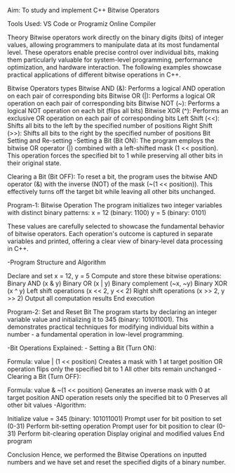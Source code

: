 Aim: To study and implement C++ Bitwise Operators

Tools Used: VS Code or Programiz Online Compiler

Theory
Bitwise operators work directly on the binary digits (bits) of integer values, allowing programmers to manipulate data at its most fundamental level. These operators enable precise control over individual bits, making them particularly valuable for system-level programming, performance optimization, and hardware interaction. The following examples showcase practical applications of different bitwise operations in C++.

Bitwise Operators types
Bitwise AND (&): Performs a logical AND operation on each pair of corresponding bits
Bitwise OR (|): Performs a logical OR operation on each pair of corresponding bits
Bitwise NOT (~): Performs a logical NOT operation on each bit (flips all bits)
Bitwise XOR (^): Performs an exclusive OR operation on each pair of corresponding bits
Left Shift (<<): Shifts all bits to the left by the specified number of positions
Right Shift (>>): Shifts all bits to the right by the specified number of positions
Bit Setting and Re-setting
-Setting a Bit (Bit ON): The program employs the bitwise OR operator (|) combined with a left-shifted mask (1 << position). This operation forces the specified bit to 1 while preserving all other bits in their original state.

Clearing a Bit (Bit OFF): To reset a bit, the program uses the bitwise AND operator (&) with the inverse (NOT) of the mask (~(1 << position)). This effectively turns off the target bit while leaving all other bits unchanged.

Program-1: Bitwise Operation
The program initializes two integer variables with distinct binary patterns: x = 12 (binary: 1100) y = 5 (binary: 0101)

These values are carefully selected to showcase the fundamental behavior of bitwise operators. Each operation's outcome is captured in separate variables and printed, offering a clear view of binary-level data processing in C++.

-Program Structure and Algorithm

Declare and set x = 12, y = 5
Compute and store these bitwise operations:
Binary AND (x & y)
Binary OR (x | y)
Binary complement (~x, ~y)
Binary XOR (x ^ y)
Left shift operations (x << 2, y << 2)
Right shift operations (x >> 2, y >> 2)
Output all computation results
End execution

Program-2: Set and Reset Bit
The program starts by declaring an integer variable value and initializing it to 345 (binary: 101011001). This demonstrates practical techniques for modifying individual bits within a number - a fundamental operation in low-level programming.

-Bit Operations Explained: - Setting a Bit (Turn ON):

Formula: value | (1 << position)
Creates a mask with 1 at target position
OR operation flips only the specified bit to 1
All other bits remain unchanged
-Clearing a Bit (Turn OFF):

Formula: value & ~(1 << position)
Generates an inverse mask with 0 at target position
AND operation resets only the specified bit to 0
Preserves all other bit values
-Algorithm:

Initialize value = 345 (binary: 101011001)
Prompt user for bit position to set (0-31)
Perform bit-setting operation
Prompt user for bit position to clear (0-31)
Perform bit-clearing operation
Display original and modified values
End program

Conclusion
Hence, we performed the Bitwise Operations on inputted numbers and we have set and reset the specified digits of a binary number.
